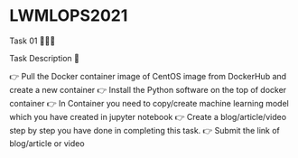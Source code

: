 # LWMLOPS2021

Task 01 👨🏻‍💻

Task Description 📄

👉 Pull the Docker container image of CentOS image from DockerHub and create a new container
👉 Install the Python software on the top of docker container
👉 In Container you need to copy/create machine learning model which you have created in jupyter notebook
👉 Create a blog/article/video step by step you have done in completing this task. 
👉 Submit the link of blog/article or video 
